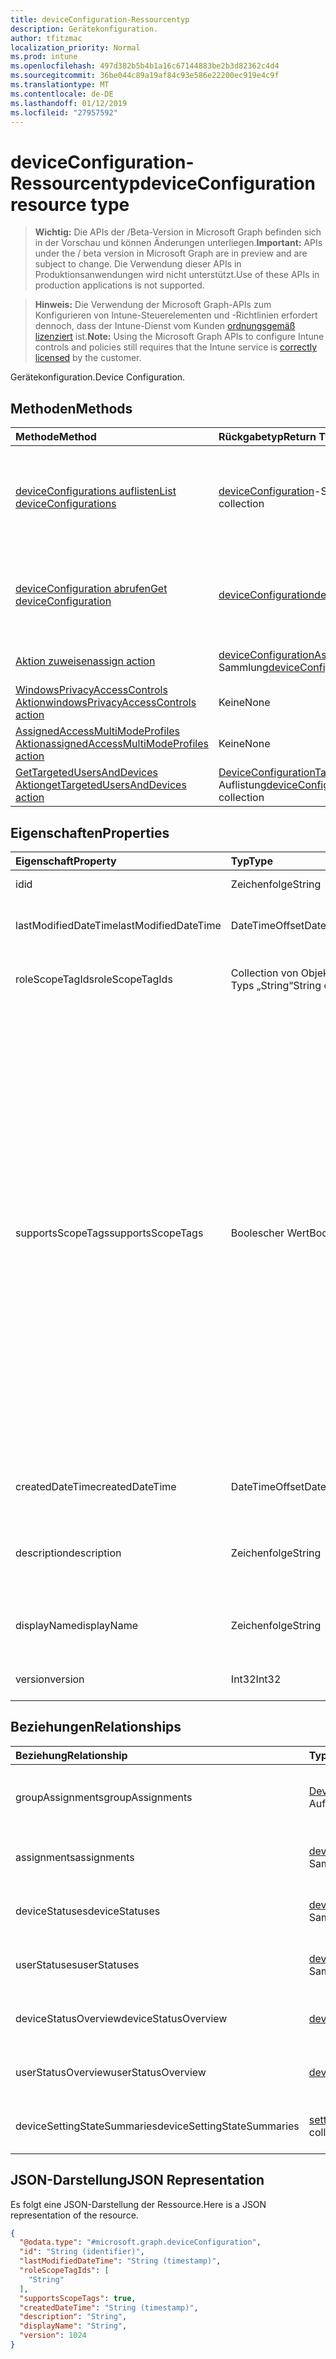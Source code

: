 ```yaml
---
title: deviceConfiguration-Ressourcentyp
description: Gerätekonfiguration.
author: tfitzmac
localization_priority: Normal
ms.prod: intune
ms.openlocfilehash: 497d382b5b4b1a16c67144883be2b3d82362c4d4
ms.sourcegitcommit: 36be044c89a19af84c93e586e22200ec919e4c9f
ms.translationtype: MT
ms.contentlocale: de-DE
ms.lasthandoff: 01/12/2019
ms.locfileid: "27957592"
---
```

# <a name="deviceconfiguration-resource-type"></a><span data-ttu-id="09f07-103">deviceConfiguration-Ressourcentyp</span><span class="sxs-lookup"><span data-stu-id="09f07-103">deviceConfiguration resource type</span></span>

> <span data-ttu-id="09f07-104">**Wichtig:** Die APIs der /Beta-Version in Microsoft Graph befinden sich in der Vorschau und können Änderungen unterliegen.</span><span class="sxs-lookup"><span data-stu-id="09f07-104">**Important:** APIs under the / beta version in Microsoft Graph are in preview and are subject to change.</span></span> <span data-ttu-id="09f07-105">Die Verwendung dieser APIs in Produktionsanwendungen wird nicht unterstützt.</span><span class="sxs-lookup"><span data-stu-id="09f07-105">Use of these APIs in production applications is not supported.</span></span>

> <span data-ttu-id="09f07-106">**Hinweis:** Die Verwendung der Microsoft Graph-APIs zum Konfigurieren von Intune-Steuerelementen und -Richtlinien erfordert dennoch, dass der Intune-Dienst vom Kunden [ordnungsgemäß lizenziert](https://go.microsoft.com/fwlink/?linkid=839381) ist.</span><span class="sxs-lookup"><span data-stu-id="09f07-106">**Note:** Using the Microsoft Graph APIs to configure Intune controls and policies still requires that the Intune service is [correctly licensed](https://go.microsoft.com/fwlink/?linkid=839381) by the customer.</span></span>

<span data-ttu-id="09f07-107">Gerätekonfiguration.</span><span class="sxs-lookup"><span data-stu-id="09f07-107">Device Configuration.</span></span>
## <a name="methods"></a><span data-ttu-id="09f07-108">Methoden</span><span class="sxs-lookup"><span data-stu-id="09f07-108">Methods</span></span>
|<span data-ttu-id="09f07-109">Methode</span><span class="sxs-lookup"><span data-stu-id="09f07-109">Method</span></span>|<span data-ttu-id="09f07-110">Rückgabetyp</span><span class="sxs-lookup"><span data-stu-id="09f07-110">Return Type</span></span>|<span data-ttu-id="09f07-111">Beschreibung</span><span class="sxs-lookup"><span data-stu-id="09f07-111">Description</span></span>|
|:---|:---|:---|
|[<span data-ttu-id="09f07-112">deviceConfigurations auflisten</span><span class="sxs-lookup"><span data-stu-id="09f07-112">List deviceConfigurations</span></span>](../api/intune-deviceconfig-deviceconfiguration-list.md)|<span data-ttu-id="09f07-113">[deviceConfiguration](../resources/intune-deviceconfig-deviceconfiguration.md)-Sammlung</span><span class="sxs-lookup"><span data-stu-id="09f07-113">[deviceConfiguration](../resources/intune-deviceconfig-deviceconfiguration.md) collection</span></span>|<span data-ttu-id="09f07-114">Auflisten von Eigenschaften und Beziehungen der [deviceConfiguration](../resources/intune-deviceconfig-deviceconfiguration.md)-Objekte.</span><span class="sxs-lookup"><span data-stu-id="09f07-114">List properties and relationships of the [deviceConfiguration](../resources/intune-deviceconfig-deviceconfiguration.md) objects.</span></span>|
|[<span data-ttu-id="09f07-115">deviceConfiguration abrufen</span><span class="sxs-lookup"><span data-stu-id="09f07-115">Get deviceConfiguration</span></span>](../api/intune-deviceconfig-deviceconfiguration-get.md)|[<span data-ttu-id="09f07-116">deviceConfiguration</span><span class="sxs-lookup"><span data-stu-id="09f07-116">deviceConfiguration</span></span>](../resources/intune-deviceconfig-deviceconfiguration.md)|<span data-ttu-id="09f07-117">Lesen von Eigenschaften und Beziehungen des [deviceConfiguration](../resources/intune-deviceconfig-deviceconfiguration.md)-Objekts.</span><span class="sxs-lookup"><span data-stu-id="09f07-117">Read properties and relationships of the [deviceConfiguration](../resources/intune-deviceconfig-deviceconfiguration.md) object.</span></span>|
|[<span data-ttu-id="09f07-118">Aktion zuweisen</span><span class="sxs-lookup"><span data-stu-id="09f07-118">assign action</span></span>](../api/intune-deviceconfig-deviceconfiguration-assign.md)|<span data-ttu-id="09f07-119">[deviceConfigurationAssignment](../resources/intune-deviceconfig-deviceconfigurationassignment.md)-Sammlung</span><span class="sxs-lookup"><span data-stu-id="09f07-119">[deviceConfigurationAssignment](../resources/intune-deviceconfig-deviceconfigurationassignment.md) collection</span></span>|<span data-ttu-id="09f07-120">Noch nicht dokumentiert</span><span class="sxs-lookup"><span data-stu-id="09f07-120">Not yet documented</span></span>|
|[<span data-ttu-id="09f07-121">WindowsPrivacyAccessControls Aktion</span><span class="sxs-lookup"><span data-stu-id="09f07-121">windowsPrivacyAccessControls action</span></span>](../api/intune-deviceconfig-deviceconfiguration-windowsprivacyaccesscontrols.md)|<span data-ttu-id="09f07-122">Keine</span><span class="sxs-lookup"><span data-stu-id="09f07-122">None</span></span>|<span data-ttu-id="09f07-123">Noch nicht dokumentiert</span><span class="sxs-lookup"><span data-stu-id="09f07-123">Not yet documented</span></span>|
|[<span data-ttu-id="09f07-124">AssignedAccessMultiModeProfiles Aktion</span><span class="sxs-lookup"><span data-stu-id="09f07-124">assignedAccessMultiModeProfiles action</span></span>](../api/intune-deviceconfig-deviceconfiguration-assignedaccessmultimodeprofiles.md)|<span data-ttu-id="09f07-125">Keine</span><span class="sxs-lookup"><span data-stu-id="09f07-125">None</span></span>|<span data-ttu-id="09f07-126">Noch nicht dokumentiert</span><span class="sxs-lookup"><span data-stu-id="09f07-126">Not yet documented</span></span>|
|[<span data-ttu-id="09f07-127">GetTargetedUsersAndDevices Aktion</span><span class="sxs-lookup"><span data-stu-id="09f07-127">getTargetedUsersAndDevices action</span></span>](../api/intune-deviceconfig-deviceconfiguration-gettargetedusersanddevices.md)|<span data-ttu-id="09f07-128">[DeviceConfigurationTargetedUserAndDevice](../resources/intune-deviceconfig-deviceconfigurationtargeteduseranddevice.md) -Auflistung</span><span class="sxs-lookup"><span data-stu-id="09f07-128">[deviceConfigurationTargetedUserAndDevice](../resources/intune-deviceconfig-deviceconfigurationtargeteduseranddevice.md) collection</span></span>|<span data-ttu-id="09f07-129">Noch nicht dokumentiert</span><span class="sxs-lookup"><span data-stu-id="09f07-129">Not yet documented</span></span>|

## <a name="properties"></a><span data-ttu-id="09f07-130">Eigenschaften</span><span class="sxs-lookup"><span data-stu-id="09f07-130">Properties</span></span>
|<span data-ttu-id="09f07-131">Eigenschaft</span><span class="sxs-lookup"><span data-stu-id="09f07-131">Property</span></span>|<span data-ttu-id="09f07-132">Typ</span><span class="sxs-lookup"><span data-stu-id="09f07-132">Type</span></span>|<span data-ttu-id="09f07-133">Beschreibung</span><span class="sxs-lookup"><span data-stu-id="09f07-133">Description</span></span>|
|:---|:---|:---|
|<span data-ttu-id="09f07-134">id</span><span class="sxs-lookup"><span data-stu-id="09f07-134">id</span></span>|<span data-ttu-id="09f07-135">Zeichenfolge</span><span class="sxs-lookup"><span data-stu-id="09f07-135">String</span></span>|<span data-ttu-id="09f07-136">Schlüssel der Entität</span><span class="sxs-lookup"><span data-stu-id="09f07-136">Key of the entity.</span></span>|
|<span data-ttu-id="09f07-137">lastModifiedDateTime</span><span class="sxs-lookup"><span data-stu-id="09f07-137">lastModifiedDateTime</span></span>|<span data-ttu-id="09f07-138">DateTimeOffset</span><span class="sxs-lookup"><span data-stu-id="09f07-138">DateTimeOffset</span></span>|<span data-ttu-id="09f07-139">Datum und Uhrzeit der letzten Änderung des Objekts.</span><span class="sxs-lookup"><span data-stu-id="09f07-139">DateTime the object was last modified.</span></span>|
|<span data-ttu-id="09f07-140">roleScopeTagIds</span><span class="sxs-lookup"><span data-stu-id="09f07-140">roleScopeTagIds</span></span>|<span data-ttu-id="09f07-141">Collection von Objekten des Typs „String“</span><span class="sxs-lookup"><span data-stu-id="09f07-141">String collection</span></span>|<span data-ttu-id="09f07-142">Liste der Bereich Tags für diese Instanz der Entität.</span><span class="sxs-lookup"><span data-stu-id="09f07-142">List of Scope Tags for this Entity instance.</span></span>|
|<span data-ttu-id="09f07-143">supportsScopeTags</span><span class="sxs-lookup"><span data-stu-id="09f07-143">supportsScopeTags</span></span>|<span data-ttu-id="09f07-144">Boolescher Wert</span><span class="sxs-lookup"><span data-stu-id="09f07-144">Boolean</span></span>|<span data-ttu-id="09f07-145">Gibt an, ob die zugrunde liegende Gerätekonfiguration die Zuweisung von Bereich Kategorien unterstützt.</span><span class="sxs-lookup"><span data-stu-id="09f07-145">Indicates whether or not the underlying Device Configuration supports the assignment of scope tags.</span></span> <span data-ttu-id="09f07-146">Zuweisen der ScopeTags-Eigenschaft ist nicht zulässig, wenn dieser Wert false ist und Entitäten nicht bereichsbezogenen Benutzern angezeigt werden.</span><span class="sxs-lookup"><span data-stu-id="09f07-146">Assigning to the ScopeTags property is not allowed when this value is false and entities will not be visible to scoped users.</span></span> <span data-ttu-id="09f07-147">Dies tritt für Legacy-Richtlinien in Silverlight erstellt und kann durch Löschen und Neuerstellen der Richtlinie in der Azure-Verwaltungsportal aufgelöst werden.</span><span class="sxs-lookup"><span data-stu-id="09f07-147">This occurs for Legacy policies created in Silverlight and can be resolved by deleting and recreating the policy in the Azure Portal.</span></span> <span data-ttu-id="09f07-148">Diese Eigenschaft ist schreibgeschützt.</span><span class="sxs-lookup"><span data-stu-id="09f07-148">This property is read-only.</span></span>|
|<span data-ttu-id="09f07-149">createdDateTime</span><span class="sxs-lookup"><span data-stu-id="09f07-149">createdDateTime</span></span>|<span data-ttu-id="09f07-150">DateTimeOffset</span><span class="sxs-lookup"><span data-stu-id="09f07-150">DateTimeOffset</span></span>|<span data-ttu-id="09f07-151">Datum und Uhrzeit der Erstellung des Objekts</span><span class="sxs-lookup"><span data-stu-id="09f07-151">DateTime the object was created.</span></span>|
|<span data-ttu-id="09f07-152">description</span><span class="sxs-lookup"><span data-stu-id="09f07-152">description</span></span>|<span data-ttu-id="09f07-153">Zeichenfolge</span><span class="sxs-lookup"><span data-stu-id="09f07-153">String</span></span>|<span data-ttu-id="09f07-154">Vom Administrator bereitgestellte Beschreibung der Gerätekonfiguration.</span><span class="sxs-lookup"><span data-stu-id="09f07-154">Admin provided description of the Device Configuration.</span></span>|
|<span data-ttu-id="09f07-155">displayName</span><span class="sxs-lookup"><span data-stu-id="09f07-155">displayName</span></span>|<span data-ttu-id="09f07-156">Zeichenfolge</span><span class="sxs-lookup"><span data-stu-id="09f07-156">String</span></span>|<span data-ttu-id="09f07-157">Vom Administrator bereitgestellter Name der Gerätekonfiguration</span><span class="sxs-lookup"><span data-stu-id="09f07-157">Admin provided name of the device configuration.</span></span>|
|<span data-ttu-id="09f07-158">version</span><span class="sxs-lookup"><span data-stu-id="09f07-158">version</span></span>|<span data-ttu-id="09f07-159">Int32</span><span class="sxs-lookup"><span data-stu-id="09f07-159">Int32</span></span>|<span data-ttu-id="09f07-160">Version der Gerätekonfiguration.</span><span class="sxs-lookup"><span data-stu-id="09f07-160">Version of the device configuration.</span></span>|

## <a name="relationships"></a><span data-ttu-id="09f07-161">Beziehungen</span><span class="sxs-lookup"><span data-stu-id="09f07-161">Relationships</span></span>
|<span data-ttu-id="09f07-162">Beziehung</span><span class="sxs-lookup"><span data-stu-id="09f07-162">Relationship</span></span>|<span data-ttu-id="09f07-163">Typ</span><span class="sxs-lookup"><span data-stu-id="09f07-163">Type</span></span>|<span data-ttu-id="09f07-164">Beschreibung</span><span class="sxs-lookup"><span data-stu-id="09f07-164">Description</span></span>|
|:---|:---|:---|
|<span data-ttu-id="09f07-165">groupAssignments</span><span class="sxs-lookup"><span data-stu-id="09f07-165">groupAssignments</span></span>|<span data-ttu-id="09f07-166">[DeviceConfigurationGroupAssignment](../resources/intune-deviceconfig-deviceconfigurationgroupassignment.md) -Auflistung</span><span class="sxs-lookup"><span data-stu-id="09f07-166">[deviceConfigurationGroupAssignment](../resources/intune-deviceconfig-deviceconfigurationgroupassignment.md) collection</span></span>|<span data-ttu-id="09f07-167">Die Liste derGruppenzuweisungen für das Gerätekonfigurationsprofil.</span><span class="sxs-lookup"><span data-stu-id="09f07-167">The list of group assignments for the device configuration profile.</span></span>|
|<span data-ttu-id="09f07-168">assignments</span><span class="sxs-lookup"><span data-stu-id="09f07-168">assignments</span></span>|<span data-ttu-id="09f07-169">[deviceConfigurationAssignment](../resources/intune-deviceconfig-deviceconfigurationassignment.md)-Sammlung</span><span class="sxs-lookup"><span data-stu-id="09f07-169">[deviceConfigurationAssignment](../resources/intune-deviceconfig-deviceconfigurationassignment.md) collection</span></span>|<span data-ttu-id="09f07-170">Die Liste der Zuweisungen für das Gerätekonfigurationsprofil.</span><span class="sxs-lookup"><span data-stu-id="09f07-170">The list of assignments for the device configuration profile.</span></span>|
|<span data-ttu-id="09f07-171">deviceStatuses</span><span class="sxs-lookup"><span data-stu-id="09f07-171">deviceStatuses</span></span>|<span data-ttu-id="09f07-172">[deviceConfigurationDeviceStatus](../resources/intune-deviceconfig-deviceconfigurationdevicestatus.md)-Sammlung</span><span class="sxs-lookup"><span data-stu-id="09f07-172">[deviceConfigurationDeviceStatus](../resources/intune-deviceconfig-deviceconfigurationdevicestatus.md) collection</span></span>|<span data-ttu-id="09f07-173">Installationsstatus der Gerätekonfiguration nach Gerät.</span><span class="sxs-lookup"><span data-stu-id="09f07-173">Device configuration installation status by device.</span></span>|
|<span data-ttu-id="09f07-174">userStatuses</span><span class="sxs-lookup"><span data-stu-id="09f07-174">userStatuses</span></span>|<span data-ttu-id="09f07-175">[deviceConfigurationUserStatus](../resources/intune-deviceconfig-deviceconfigurationuserstatus.md)-Sammlung</span><span class="sxs-lookup"><span data-stu-id="09f07-175">[deviceConfigurationUserStatus](../resources/intune-deviceconfig-deviceconfigurationuserstatus.md) collection</span></span>|<span data-ttu-id="09f07-176">Gerät Konfiguration Installationsstatus durch Benutzer.</span><span class="sxs-lookup"><span data-stu-id="09f07-176">Device configuration installation status by user.</span></span>|
|<span data-ttu-id="09f07-177">deviceStatusOverview</span><span class="sxs-lookup"><span data-stu-id="09f07-177">deviceStatusOverview</span></span>|[<span data-ttu-id="09f07-178">deviceConfigurationDeviceOverview</span><span class="sxs-lookup"><span data-stu-id="09f07-178">deviceConfigurationDeviceOverview</span></span>](../resources/intune-deviceconfig-deviceconfigurationdeviceoverview.md)|<span data-ttu-id="09f07-179">Übersicht über Gerätestatus der Gerätekonfiguration</span><span class="sxs-lookup"><span data-stu-id="09f07-179">Device Configuration devices status overview</span></span>|
|<span data-ttu-id="09f07-180">userStatusOverview</span><span class="sxs-lookup"><span data-stu-id="09f07-180">userStatusOverview</span></span>|[<span data-ttu-id="09f07-181">deviceConfigurationUserOverview</span><span class="sxs-lookup"><span data-stu-id="09f07-181">deviceConfigurationUserOverview</span></span>](../resources/intune-deviceconfig-deviceconfigurationuseroverview.md)|<span data-ttu-id="09f07-182">Übersicht über Benutzerstatus der Gerätekonfiguration</span><span class="sxs-lookup"><span data-stu-id="09f07-182">Device Configuration users status overview</span></span>|
|<span data-ttu-id="09f07-183">deviceSettingStateSummaries</span><span class="sxs-lookup"><span data-stu-id="09f07-183">deviceSettingStateSummaries</span></span>|<span data-ttu-id="09f07-184">[settingStateDeviceSummary](../resources/intune-deviceconfig-settingstatedevicesummary.md)-Sammlung</span><span class="sxs-lookup"><span data-stu-id="09f07-184">[settingStateDeviceSummary](../resources/intune-deviceconfig-settingstatedevicesummary.md) collection</span></span>|<span data-ttu-id="09f07-185">Übersicht über den Status der Gerätekonfigurationseinstellungen der Geräte</span><span class="sxs-lookup"><span data-stu-id="09f07-185">Device Configuration Setting State Device Summary</span></span>|

## <a name="json-representation"></a><span data-ttu-id="09f07-186">JSON-Darstellung</span><span class="sxs-lookup"><span data-stu-id="09f07-186">JSON Representation</span></span>
<span data-ttu-id="09f07-187">Es folgt eine JSON-Darstellung der Ressource.</span><span class="sxs-lookup"><span data-stu-id="09f07-187">Here is a JSON representation of the resource.</span></span>
<!-- {
  "blockType": "resource",
  "keyProperty": "id",
  "@odata.type": "microsoft.graph.deviceConfiguration"
}
-->
``` json
{
  "@odata.type": "#microsoft.graph.deviceConfiguration",
  "id": "String (identifier)",
  "lastModifiedDateTime": "String (timestamp)",
  "roleScopeTagIds": [
    "String"
  ],
  "supportsScopeTags": true,
  "createdDateTime": "String (timestamp)",
  "description": "String",
  "displayName": "String",
  "version": 1024
}
```





